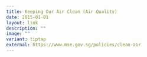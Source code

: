 ```yaml
---
title: Keeping Our Air Clean (Air Quality)
date: 2015-01-01
layout: link
description: ""
image: ""
variant: tiptap
external: https://www.mse.gov.sg/policies/clean-air
---
```

